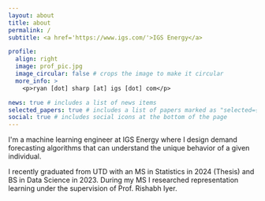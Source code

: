 ```yaml
---
layout: about
title: about
permalink: /
subtitle: <a href='https://www.igs.com/'>IGS Energy</a>

profile:
  align: right
  image: prof_pic.jpg
  image_circular: false # crops the image to make it circular
  more_info: >
    <p>ryan [dot] sharp [at] igs [dot] com</p>

news: true # includes a list of news items
selected_papers: true # includes a list of papers marked as "selected={true}"
social: true # includes social icons at the bottom of the page
---
```


I'm a machine learning engineer at IGS Energy where I design demand forecasting algorithms that can understand the unique behavior of a given individual.

I recently graduated from UTD with an MS in Statistics in 2024 (Thesis) and BS in Data Science in 2023. During my MS I researched representation learning under the supervision of Prof. Rishabh Iyer.
